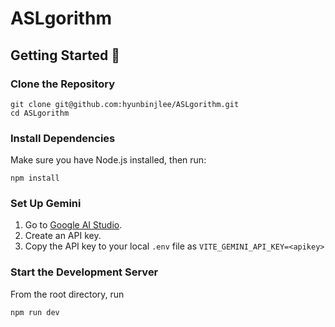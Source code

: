 # ASLgorithm

## Getting Started 📌

### Clone the Repository

```
git clone git@github.com:hyunbinjlee/ASLgorithm.git
cd ASLgorithm
```

### Install Dependencies

Make sure you have Node.js installed, then run:

```
npm install
```

### Set Up Gemini

1. Go to [Google AI Studio](https://aistudio.google.com/app/apikey).
2. Create an API key.
3. Copy the API key to your local `.env` file as `VITE_GEMINI_API_KEY=<apikey>`

### Start the Development Server

From the root directory, run

```
npm run dev
```
